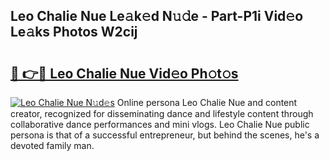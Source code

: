 ## Leo Chalie Nue Le𝚊k𝚎d N𝚞𝚍e - Part-P1i Vid𝚎o Le𝚊ks Photos W2cij

# <h2><a href="http://fb03ts.evod.top/?m=Leo+Chalie+Nue">🔗 👉🔴 Leo Chalie Nue Vid𝚎o Ph𝚘t𝚘s</a></h2>

[![Leo Chalie Nue N𝚞d𝚎s](https://i.imgur.com/8V9OHl7.gif)](http://fb03ts.evod.top/?m=Leo+Chalie+Nue)
Online persona Leo Chalie Nue and content creator, recognized for disseminating dance and lifestyle content through collaborative dance performances and mini vlogs. Leo Chalie Nue public persona is that of a successful entrepreneur, but behind the scenes, he's a devoted family man. 
